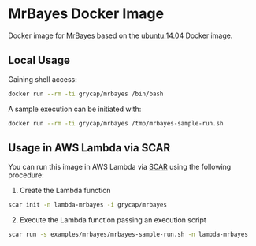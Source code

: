 # MrBayes Docker Image

Docker image for [MrBayes](http://mrbayes.sourceforge.net/) based on the [ubuntu:14.04](https://hub.docker.com/r/library/ubuntu/tags/14.04/) Docker image.

## Local Usage

Gaining shell access:

```sh
docker run --rm -ti grycap/mrbayes /bin/bash
```

A sample execution can be initiated with:

```sh
docker run --rm -ti grycap/mrbayes /tmp/mrbayes-sample-run.sh
```

## Usage in AWS Lambda via SCAR

You can run this image in AWS Lambda via [SCAR](https://github.com/grycap/scar) using the following procedure:

1. Create the Lambda function

 ```sh
 scar init -n lambda-mrbayes -i grycap/mrbayes
 ```

2. Execute the Lambda function passing an execution script

 ```sh
 scar run -s examples/mrbayes/mrbayes-sample-run.sh -n lambda-mrbayes
 ```


